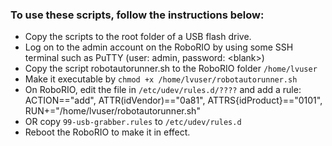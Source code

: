 ### To use these scripts, follow the instructions below:
- Copy the scripts to the root folder of a USB flash drive.
- Log on to the admin account on the RoboRIO by using some SSH terminal such as PuTTY (user: admin, password: \<blank\>)
- Copy the script robotautorunner.sh to the RoboRIO folder ``/home/lvuser``
- Make it executable by ``chmod +x /home/lvuser/robotautorunner.sh``
- On RoboRIO, edit the file in ``/etc/udev/rules.d/????`` and add a rule:
    ACTION=="add", ATTR(idVendor)=="0a81", ATTRS{idProduct}=="0101", RUN+="/home/lvuser/robotautorunner.sh"
- OR copy ``99-usb-grabber.rules`` to ``/etc/udev/rules.d``
- Reboot the RoboRIO to make it in effect.
